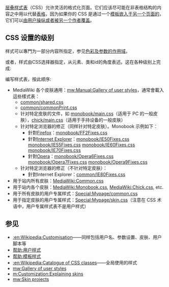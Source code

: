 [层叠样式表](../Page/层叠样式表.md "wikilink")（CSS）允许灵活的格式化页面。它们应该尽可能在非表格结构的内容之中用以代替[表格](https://zh.wikipedia.org/wiki/Help:表格 "wikilink")，因为如果你的
CSS
是通过一个[模板嵌入于另一个页面的](https://zh.wikipedia.org/wiki/Help:模板 "wikilink")，它们可以[由用户操纵或者被另一个作者覆盖](https://zh.wikipedia.org/wiki/Help:用户样式 "wikilink")。

## CSS 设置的级别

样式可以專門为一部分内容所指定，参见[色彩及参数的作用域](https://zh.wikipedia.org/wiki/Help:表格 "wikilink")。

或者，样式由CSS选择器指定，从元素、类和id的角度表述。这在各种级别上完成:

编写样式表，按此顺序:

  - MediaWiki 各个皮肤通用：[mw:Manual:Gallery of user
    styles](https://zh.wikipedia.org/wiki/mw:Manual:Gallery_of_user_styles "wikilink")，通常會載入這些樣式表：
      - [common/shared.css](http://svn.wikimedia.org/viewvc/mediawiki/trunk/phase3/skins/common/shared.css?view=markup)
      - [common/commonPrint.css](http://svn.wikimedia.org/viewvc/mediawiki/trunk/phase3/skins/common/commonPrint.css?view=markup)
      - 针对特定皮肤的文件，如
        [monobook/main.css](http://svn.wikimedia.org/viewvc/mediawiki/trunk/phase3/skins/monobook/main.css?view=markup)（适用于
        PC
        的一般皮肤），[chick/main.css](http://svn.wikimedia.org/viewvc/mediawiki/trunk/phase3/skins/chick/main.css?view=markup)（适用于手持设备的一般皮肤）
      - 针对特定浏览器的修正（同样针对特定皮肤）。Monobook 示例如下：
          - 針對[Firefox](../Page/Firefox.md "wikilink")：[monobook/FF2Fixes.css](http://svn.wikimedia.org/viewvc/mediawiki/trunk/phase3/skins/monobook/FF2Fixes.css?view=markup)
          - 針對[Internet
            Explorer](../Page/Internet_Explorer.md "wikilink")：[monobook/IE50Fixes.css](http://svn.wikimedia.org/viewvc/mediawiki/trunk/phase3/skins/monobook/IE50Fixes.css?view=markup)
            [monobook/IE55Fixes.css](http://svn.wikimedia.org/viewvc/mediawiki/trunk/phase3/skins/monobook/IE55Fixes.css?view=markup)
            [monobook/IE60Fixes.css](http://svn.wikimedia.org/viewvc/mediawiki/trunk/phase3/skins/monobook/IE60Fixes.css?view=markup)
            [monobook/IE70Fixes.css](http://svn.wikimedia.org/viewvc/mediawiki/trunk/phase3/skins/monobook/IE70Fixes.css?view=markup)
          - 針對[Opera](https://zh.wikipedia.org/wiki/Opera "wikilink")：[monobook/Opera6Fixes.css](http://svn.wikimedia.org/viewvc/mediawiki/trunk/phase3/skins/monobook/Opera6Fixes.css?view=markup)
            [monobook/Opera7Fixes.css](http://svn.wikimedia.org/viewvc/mediawiki/trunk/phase3/skins/monobook/Opera7Fixes.css?view=markup)
            [monobook/Opera9Fixes.css](http://svn.wikimedia.org/viewvc/mediawiki/trunk/phase3/skins/monobook/Opera9Fixes.css?view=markup)
      - 针对特定浏览器的修正（不针对特定皮肤）：
          - 針對Internet
            Explorer：[common/IE80Fixes.css](http://svn.wikimedia.org/viewvc/mediawiki/trunk/phase3/skins/monobook/IE80Fixes.css?view=markup)
  - 用于站内所有皮肤：[MediaWiki:Common.css](https://zh.wikipedia.org/wiki/MediaWiki:Common.css "wikilink")
  - 用于站内各个皮肤：[MediaWiki:Monobook.css](https://zh.wikipedia.org/wiki/MediaWiki:Monobook.css "wikilink"),
    [MediaWiki:Chick.css](https://zh.wikipedia.org/wiki/MediaWiki:Chick.css "wikilink"),
    etc.
  - 用于所有皮肤的用户专属样式：[Special:Mypage/common.css](https://zh.wikipedia.org/wiki/Special:Mypage/common.css "wikilink")
  - 用于指定皮肤的用户专属样式：[Special:Mypage/skin.css](https://zh.wikipedia.org/wiki/Special:Mypage/skin.css "wikilink")（注意在
    CSS 术语中，用户专属样式表不是用户样式）

## 参见

  - [:en:Wikipedia:Customisation](https://zh.wikipedia.org/wiki/:en:Wikipedia:Customisation "wikilink")——同样包括用户名、参数设置、皮肤、用户脚本等
  - [帮助:用户样式](https://zh.wikipedia.org/wiki/帮助:用户样式 "wikilink")
  - [帮助:模板样式](https://zh.wikipedia.org/wiki/帮助:模板样式 "wikilink")
  - [:en:Wikipedia:Catalogue of CSS
    classes](https://zh.wikipedia.org/wiki/:en:Wikipedia:Catalogue_of_CSS_classes "wikilink")——全局使用的样式
  - [mw:Gallery of user
    styles](https://zh.wikipedia.org/wiki/mw:Gallery_of_user_styles "wikilink")
  - [m:Customization:Explaining
    skins](https://zh.wikipedia.org/wiki/m:Customization:Explaining_skins "wikilink")
  - [mw:Skin
    projects](https://zh.wikipedia.org/wiki/mw:Skin_projects "wikilink")